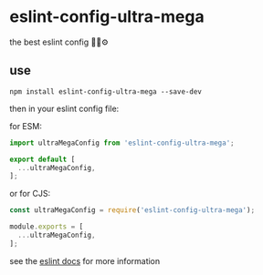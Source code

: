 # eslint-config-ultra-mega

the best eslint config 🔧🔥⚙️

## use

`npm install eslint-config-ultra-mega --save-dev`

then in your eslint config file:

for ESM:

```js
import ultraMegaConfig from 'eslint-config-ultra-mega';

export default [
  ...ultraMegaConfig,
];
```

or for CJS:

```js
const ultraMegaConfig = require('eslint-config-ultra-mega');

module.exports = [
  ...ultraMegaConfig,
];
```

see the [eslint docs](https://eslint.org/docs/latest/extend/shareable-configs#using-a-shareable-config) for more information
